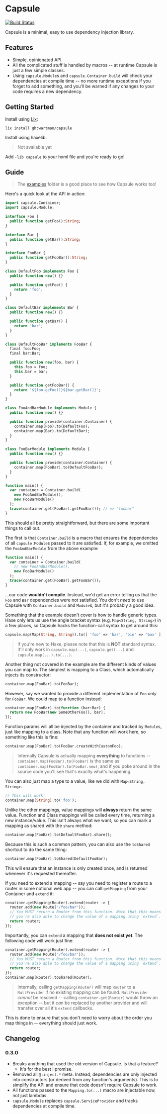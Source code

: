Capsule
=======

[![Build Status](https://travis-ci.com/wartman/capsule.svg?branch=master)](https://travis-ci.com/wartman/capsule)

Capsule is a minimal, easy to use dependency injection library.

Features
--------

- Simple, opinionated API.
- All the complicated stuff is handled by macros -- at runtime Capsule is just a few simple classes.
- Using `capsule.Module`s and `capsule.Container.build` will check your dependencies at compile time -- no more runtime exceptions if you forget to add something, and you'll be warned if any changes to your code requires a new dependency.

Getting Started
---------------

Install using [Lix](https://github.com/lix-pm):

`lix install gh:wartman/capsule`

Install using haxelib:

> Not available yet

Add `-lib capsule` to your hxml file and you're ready to go!

Guide
-----

> The [examples](./example) folder is a good place to see how Capsule works too!

Here's a quick look at the API in action:

```haxe
import capsule.Container;
import capsule.Module;

interface Foo {
  public function getFoo():String;
}

interface Bar {
  public function getBar():String;
}

interface FooBar {
  public function getFooBar():String;
}

class DefaultFoo implements Foo {
  public function new() {}

  public function getFoo() {
    return 'foo';
  }
}

class DefaultBar implements Bar {
  public function new() {}

  public function getBar() {
    return 'bar';
  }
}

class DefaultFooBar implements FooBar {
  final foo:Foo;
  final bar:Bar;

  public function new(foo, bar) {
    this.foo = foo;
    this.bar = bar;
  }

  public function getFooBar() {
    return '${foo.geFoo()}${bar.getBar()}';
  }
}

class FooAndBarModule implements Module {
  public function new() {}

  public function provide(container:Container) {
    container.map(Foo).to(DefaultFoo);
    container.map(Bar).to(DefaultBar);
  }
}

class FooBarModule implements Module {
  public function new() {}

  public function provide(container:Container) {
    container.map(FooBar).to(DefaultFooBar);
  }
}

function main() {
  var container = Container.build(
    new FooAndBarModule(),
    new FooBarModule()
  );
  trace(container.get(FooBar).getFooBar()); // => "foobar"
}
```

This should all be pretty straightforward, but there are some important things to call out.

The first is that `Container.build` is a macro that ensures the dependencies of all `capsule.Module`s passed to it are satisfied. If, for example, we omitted the `FooAndBarModule` from the above example:

```haxe
function main() {
  var container = Container.build(
    // new FooAndBarModule(),
    new FooBarModule()
  );
  trace(container.get(FooBar).getFooBar());
}
```

...our code **wouldn't compile**. Instead, we'd get an error telling us that the `Foo` and `Bar` dependencies were not satisfied. You don't _need_ to use Capsule with `Container.build` and `Module`s, but it's probably a good idea.

Something that the example doesn't cover is how to handle generic types. Haxe only lets us use the angle bracket syntax (e.g. `Map<String, String>`) in a few places, so Capsule hacks the function-call syntax to get around this:

```haxe
capsule.map(Map(String, String)).to([ 'foo' => 'bar', 'bin' => 'bax' ]);
```

> If you're new to Haxe, please note that this is **NOT** standard syntax. It'll only work in `capsule.map(...)`, `capsule.get(...)` and `capsule.map(...).to(...)`.

Another thing not covered in the example are the different kinds of values you can map to. The simplest is mapping to a Class, which automatically injects its constructor:

```haxe
container.map(FooBar).to(FooBar);
```

However, say we wanted to provide a different implementation of `Foo` _only_ for `FooBar`. We could map to a function instead:

```haxe
container.map(FooBar).to(function (bar:Bar) {
  return new FooBar(new SomeOtherFoo(), bar);
});
```

Function params will all be injected by the container and tracked by `Module`s, just like mapping to a class. Note that any function will work here, so something like this is fine:

```haxe
container.map(FooBar).to(FooBar.createWithCustomFoo);
```

> Internally Capsule is actually mapping **everything** to functions -- `container.map(FooBar).to(FooBar)` is the same as `container.map(FooBar).to(FooBar.new)`, and if you poke around in the source code you'll see that's exactly what's happening.

You can also just map a type to a value, like we did with `Map<String, String>`.

```haxe
// This will work:
container.map(String).to('foo');
```

Unlike the other mappings, value mappings will **always** return the same value. Function and Class mappings will be called every time, returning a new instance/value. This isn't always what we want, so you can mark a mapping as shared with the `share` method:

```haxe
container.map(FooBar).to(DefaultFooBar).share();
```

Because this is such a common pattern, you can also use the `toShared` shortcut to do the same thing:

```haxe
container.map(FooBar).toShared(DefaultFooBar);
```

This will ensure that an instance is only created once, and is returned whenever it's requested thereafter.

If you need to extend a mapping -- say you need to register a route to a router in some notional web app -- you can call `getMapping` from your Container and `extend` it:

```haxe
conatiner.getMapping(Router).extend(router -> {
  router.add(new Route('/foo/bar'));
  // You MUST return a Router from this function. Note that this means
  // you're also able to change the value of a mapping using `extend`.
  return router;
});
```

Importantly, you can `extend` a mapping that **does not exist yet**. The following code will work just fine:

```haxe
conatiner.getMapping(Router).extend(router -> {
  router.add(new Route('/foo/bar'));
  // You MUST return a Router from this function. Note that this means
  // you're also able to change the value of a mapping using `extend`.
  return router;
});
container.map(Router).toShared(Router);
```

> Internally, calling `getMapping(Router)` will map `Router` to a `NullProvider` if no existing mapping can be found. `NullProvider` *cannot* be resolved -- calling `container.get(Router)` would throw an exception -- but it *can* be replaced by another provider and will transfer over all it's `extend` callbacks.

This is done to ensure that you don't need to worry about the order you map things in -- everything should just work.

Changelog
---------

### 0.3.0
- Breaks anything that used the old version of Capsule. Is that a feature?
  - It's for the best I promise.
- Removed all `@:inject.*` meta. Instead, dependencies are only injected into constructors (or derived from any function's arguments). This is to simplify the API and ensure that code doesn't require Capsule to work.
- All functions passed to the `Mapping.to(...)` macro are injectable now, not just lambdas.
- `capsule.Module` replaces `capsule.ServiceProvider` and tracks dependencies at compile time.
